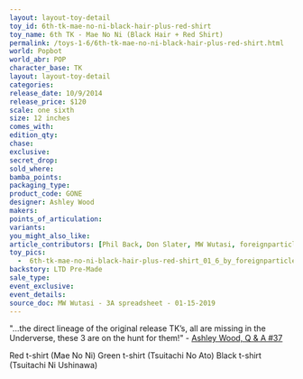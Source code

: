 ```yaml
---
layout: layout-toy-detail 
toy_id: 6th-tk-mae-no-ni-black-hair-plus-red-shirt
toy_name: 6th TK - Mae No Ni (Black Hair + Red Shirt)
permalink: /toys-1-6/6th-tk-mae-no-ni-black-hair-plus-red-shirt.html
world: Popbot
world_abr: POP
character_base: TK
layout: layout-toy-detail
categories: 
release_date: 10/9/2014
release_price: $120 
scale: one sixth
size: 12 inches
comes_with: 
edition_qty: 
chase: 
exclusive: 
secret_drop: 
sold_where: 
bamba_points: 
packaging_type: 
product_code: GONE
designer: Ashley Wood
makers: 
points_of_articulation: 
variants: 
you_might_also_like: 
article_contributors: [Phil Back, Don Slater, MW Wutasi, foreignparticle]
toy_pics: 
  -  6th-tk-mae-no-ni-black-hair-plus-red-shirt_01_6_by_foreignparticle.jpg
backstory: LTD Pre-Made
sale_type: 
event_exclusive: 
event_details: 
source_doc: MW Wutasi - 3A spreadsheet - 01-15-2019
---
```

"...the direct lineage of the original release TK’s, all are missing in the Underverse, these 3 are on the hunt for them!" - <a href="https://www.worldofthreea.com/threea-production-blog/qa37" target="_blank">Ashley Wood, Q & A #37</a>

Red t-shirt (Mae No Ni) 
Green t-shirt (Tsuitachi No Ato) 
Black t-shirt (Tsuitachi Ni Ushinawa)